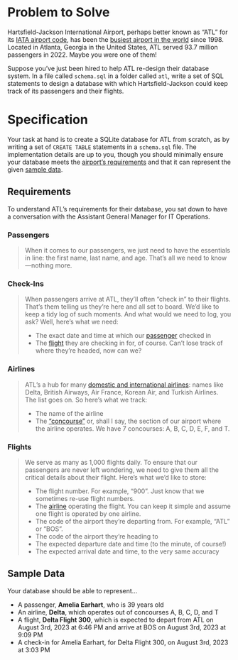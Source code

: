 # Problem to Solve

Hartsfield-Jackson International Airport, perhaps better known as “ATL” for its [IATA airport code](https://en.wikipedia.org/wiki/IATA_airport_code), has been the [busiest airport in the world](https://en.wikipedia.org/wiki/List_of_busiest_airports_by_passenger_traffic) since 1998. Located in Atlanta, Georgia in the United States, ATL served 93.7 million passengers in 2022. Maybe you were one of them!

Suppose you’ve just been hired to help ATL re-design their database system. In a file called `schema.sql` in a folder called `atl`, write a set of SQL statements to design a database with which Hartsfield-Jackson could keep track of its passengers and their flights.

# Specification

<p>Your task at hand is to create a SQLite database for ATL from scratch, as by writing a set of <code class="language-plaintext highlighter-rouge">CREATE TABLE</code> statements in a <code class="language-plaintext highlighter-rouge">schema.sql</code> file. The implementation details are up to you, though you should minimally ensure your database meets the <a href="#requirements">airport’s requirements</a> and that it can represent the given <a href="#sample-data">sample data</a>.</p>

## Requirements

To understand ATL’s requirements for their database, you sat down to have a conversation with the Assistant General Manager for IT Operations.

### Passengers

<blockquote>
  <p>When it comes to our passengers, we just need to have the essentials in line: the first name, last name, and age. That’s all we need to know—nothing more.</p>
</blockquote>

### Check-Ins

<blockquote>
  <p>When passengers arrive at ATL, they’ll often “check in” to their flights. That’s them telling us they’re here and all set to board. We’d like to keep a tidy log of such moments. And what would we need to log, you ask? Well, here’s what we need:</p>
  <ul class="fa-ul">
    <li data-marker="*"><span class="fa-li"><i class="fas fa-square"></i></span>The exact date and time at which our <a href="#passengers">passenger</a> checked in</li>
    <li data-marker="*"><span class="fa-li"><i class="fas fa-square"></i></span>The <a href="#flights">flight</a> they are checking in for, of course. Can’t lose track of where they’re headed, now can we?</li>
  </ul>
</blockquote>

### Airlines

<blockquote>
  <p>ATL’s a hub for many <a href="https://en.wikipedia.org/wiki/Hartsfield%E2%80%93Jackson_Atlanta_International_Airport#Airlines_and_destinations">domestic and international airlines</a>: names like Delta, British Airways, Air France, Korean Air, and Turkish Airlines. The list goes on. So here’s what we track:</p>
  <ul class="fa-ul">
    <li data-marker="*"><span class="fa-li"><i class="fas fa-square"></i></span>The name of the airline</li>
    <li data-marker="*"><span class="fa-li"><i class="fas fa-square"></i></span>The <a href="https://en.wikipedia.org/wiki/Hartsfield%E2%80%93Jackson_Atlanta_International_Airport#Terminals">“concourse”</a> or, shall I say, the section of our airport where the airline operates. We have 7 concourses: A, B, C, D, E, F, and T.</li>
  </ul>
</blockquote>

### Flights

<blockquote>
  <p>We serve as many as 1,000 flights daily. To ensure that our passengers are never left wondering, we need to give them all the critical details about their flight. Here’s what we’d like to store:</p>
  <ul class="fa-ul">
    <li data-marker="*"><span class="fa-li"><i class="fas fa-square"></i></span>The flight number. For example, “900”. Just know that we sometimes re-use flight numbers.</li>
    <li data-marker="*"><span class="fa-li"><i class="fas fa-square"></i></span>The <a href="#airlines">airline</a> operating the flight. You can keep it simple and assume one flight is operated by one airline.</li>
    <li data-marker="*"><span class="fa-li"><i class="fas fa-square"></i></span>The code of the airport they’re departing from. For example, “ATL” or “BOS”.</li>
    <li data-marker="*"><span class="fa-li"><i class="fas fa-square"></i></span>The code of the airport they’re heading to</li>
    <li data-marker="*"><span class="fa-li"><i class="fas fa-square"></i></span>The expected departure date and time (to the minute, of course!)</li>
    <li data-marker="*"><span class="fa-li"><i class="fas fa-square"></i></span>The expected arrival date and time, to the very same accuracy</li>
  </ul>
</blockquote>

## Sample Data

Your database should be able to represent…

- A passenger, **Amelia Earhart**, who is 39 years old
- An airline, **Delta**, which operates out of concourses A, B, C, D, and T
- A flight, **Delta Flight 300**, which is expected to depart from ATL on August 3rd, 2023 at 6:46 PM and arrive at BOS on August 3rd, 2023 at 9:09 PM
- A check-in for Amelia Earhart, for Delta Flight 300, on August 3rd, 2023 at 3:03 PM
